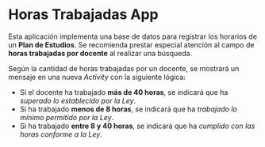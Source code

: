 # Horas Trabajadas App

Esta aplicación implementa una base de datos para registrar los horarios de un **Plan de Estudios**. Se recomienda prestar especial atención al campo de **horas trabajadas por docente** al realizar una búsqueda.

Según la cantidad de horas trabajadas por un docente, se mostrará un mensaje en una nueva _Activity_ con la siguiente lógica:

- Si el docente ha trabajado **más de 40 horas**, se indicará que ha _superado lo establecido por la Ley_.
- Si ha trabajado **menos de 8 horas**, se indicará que ha _trabajado lo mínimo permitido por la Ley_.
- Si ha trabajado **entre 8 y 40 horas**, se indicará que ha _cumplido con las horas conforme a la Ley_.
